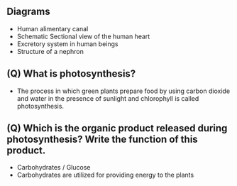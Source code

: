 ## Diagrams
* Human alimentary canal
* Schematic Sectional view of the human heart
* Excretory system in human beings
* Structure of a nephron
## (Q) What is photosynthesis? 
* The process in which green plants prepare food by using carbon dioxide and water in the presence of sunlight and chlorophyll is called photosynthesis.
## (Q) Which is the organic product released during photosynthesis? Write the function of this product.
* Carbohydrates / Glucose
* Carbohydrates are utilized for providing energy to the plants
